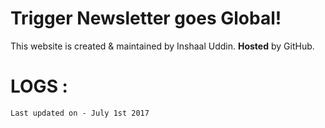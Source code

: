 # Trigger Newsletter goes Global! 
This website is created & maintained by Inshaal Uddin. 
**Hosted** by GitHub.
#	LOGS : 
	Last updated on - July 1st 2017
